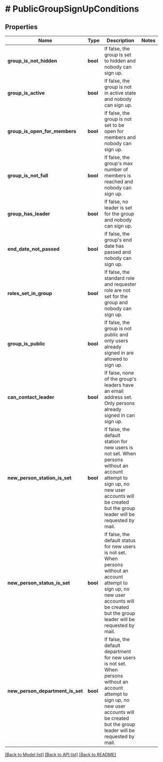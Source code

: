# # PublicGroupSignUpConditions

## Properties

Name | Type | Description | Notes
------------ | ------------- | ------------- | -------------
**group_is_not_hidden** | **bool** | If false, the group is set to hidden and nobody can sign up. |
**group_is_active** | **bool** | If false, the group is not in active state and nobody can sign up. |
**group_is_open_for_members** | **bool** | If false, the group is not set to be open for members and nobody can sign up. |
**group_is_not_full** | **bool** | If false, the group&#39;s max number of members is reached and nobody can sign up. |
**group_has_leader** | **bool** | If false, no leader is set for the group and nobody can sign up. |
**end_date_not_passed** | **bool** | If false, the group&#39;s end date has passed and nobody can sign up. |
**roles_set_in_group** | **bool** | If false, the standard role and requester role are not set for the group and nobody can sign up. |
**group_is_public** | **bool** | If false, the group is not public and only users already signed in are allowed to sign up. |
**can_contact_leader** | **bool** | If false, none of the group&#39;s leaders have an email address set. Only persons already signed in can sign up. |
**new_person_station_is_set** | **bool** | If false, the default station for new users is not set. When persons without an account attempt to sign up, no new user accounts will be created but the group leader will be requested by mail. |
**new_person_status_is_set** | **bool** | If false, the default status for new users is not set. When persons without an account attempt to sign up, no new user accounts will be created but the group leader will be requested by mail. |
**new_person_department_is_set** | **bool** | If false, the default department for new users is not set. When persons without an account attempt to sign up, no new user accounts will be created but the group leader will be requested by mail. |

[[Back to Model list]](../../README.md#models) [[Back to API list]](../../README.md#endpoints) [[Back to README]](../../README.md)
